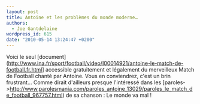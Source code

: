 ```yaml
---
layout: post
title: Antoine et les problèmes du monde moderne…
authors:
  - Joe Gantdelaine
wordpress_id: 615
date: "2010-05-14 13:24:47 +0200"
---
```


Voici le seul
[document](http://www.ina.fr/sport/football/video/I00014921/antoine-le-match-de-football.fr.html]
accessible gratuitement et légalement du merveilleux Match de Football chanté
par Antoine. Vous en conviendrez, c'est un brin frustrant… Comme dirait
d'ailleurs presque l'intéressé dans les
[paroles->http://www.parolesmania.com/paroles_antoine_13029/paroles_le_match_de_football_967757.html)
de sa chanson : Le monde va mal !
